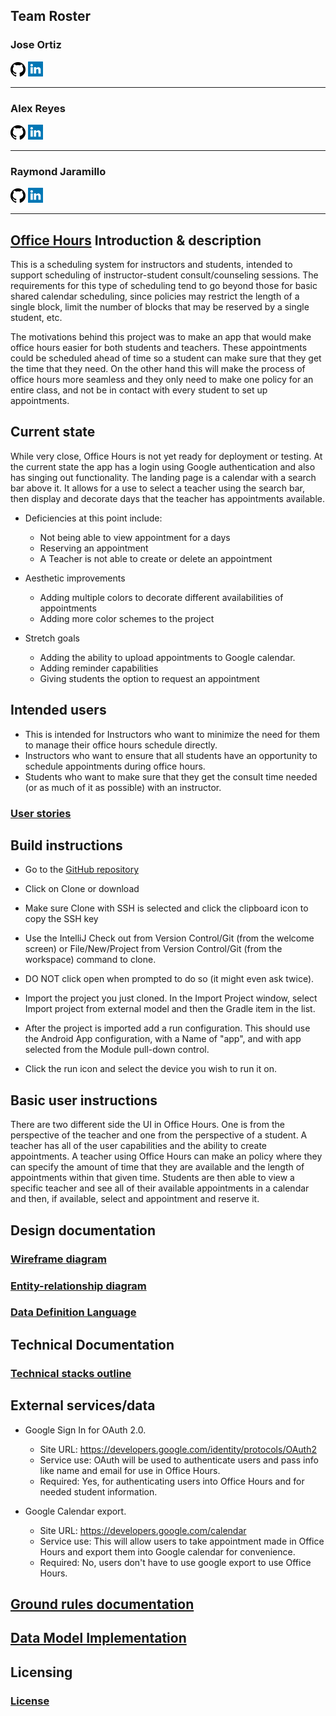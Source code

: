 ## Team Roster

### Jose Ortiz

[![GitHub](github.png)](https://jortiz07.github.io/)  [![LinkedIn](linkedin.png)](https://www.linkedin.com/in/jose-ortiz-/)

---

### Alex Reyes

[![GitHub](github.png)](https://vexurion.github.io/)  [![LinkedIn](linkedin.png)](https://www.linkedin.com/in/alexx-reyes/)

---

### Raymond Jaramillo

[![GitHub](github.png)](https://raymondjaramillo.github.io/)  [![LinkedIn](linkedin.png)](https://www.linkedin.com/in/raymondjaramillo/)

---

## [Office Hours](https://github.com/office-hours) Introduction & description

This is a scheduling system for instructors and students, intended to support scheduling of instructor-student consult/counseling sessions.
The requirements for this type of scheduling tend to go beyond those for basic shared calendar scheduling, since policies may restrict the length of a single block, limit the number of blocks that may be reserved by a single student, etc.

The motivations behind this project was to make an app that would make office hours easier for both students and teachers. These appointments could be scheduled ahead of time so a student can make sure that they get the time that they need. On the other hand this will make the process of office hours more seamless and they only need to make one policy for an entire class, and not be in contact with every student to set up appointments.

## Current state

While very close, Office Hours is not yet ready for deployment or testing. At the current state the app has a login using Google authentication and also has singing out functionality. The landing page is a calendar with a search bar above it. It allows for a use to select a teacher using the search bar, then display and decorate days that the teacher has appointments available.

* Deficiencies at this point include:

    * Not being able to view appointment for a days
    * Reserving an appointment
    * A Teacher is not able to create or delete an appointment
* Aesthetic improvements

    * Adding multiple colors to decorate different availabilities of appointments
    * Adding more color schemes to the project

* Stretch goals

    * Adding the ability to upload appointments to Google calendar.
    * Adding reminder capabilities
    * Giving students the option to request an appointment

## Intended users

* This is intended for Instructors who want to minimize the need for them to manage their office hours schedule directly.
* Instructors who want to ensure that all students have an opportunity to schedule appointments during office hours.
* Students who want to make sure that they get the consult time needed (or as much of it as possible) with an instructor.

### [User stories](user-stories.md)

## Build instructions

* Go to the [GitHub repository](https://github.com/office-hours)

* Click on Clone or download

* Make sure Clone with SSH is selected and click the clipboard icon to copy the SSH key

* Use the IntelliJ Check out from Version Control/Git (from the welcome screen) or File/New/Project from Version Control/Git (from the workspace) command to clone.

* DO NOT click open when prompted to do so (it might even ask twice).

* Import the project you just cloned. In the Import Project window, select Import project from external model and then the Gradle item in the list.

* After the project is imported add a run configuration. This should use the Android App configuration, with a Name of "app", and with app selected from the Module pull-down control.

* Click the run icon and select the device you wish to run it on.

## Basic user instructions

There are two different side the UI in Office Hours. One is from the perspective of the teacher and one from the perspective of a student. A teacher has all of the user capabilities and the ability to create appointments. A teacher using Office Hours can make an policy where they can specify the amount of time that they are available and the length of appointments within that given time. Students are then able to view a specific teacher and see all of their available appointments in a calendar and then, if available, select and appointment and reserve it.

## Design documentation

### [Wireframe diagram](wireframe.md)

### [Entity-relationship diagram](erd.md)

### [Data Definition Language](ddl.md)

## Technical Documentation

### [Technical stacks outline](technical-stacks-outline.md)

## External services/data

* Google Sign In for OAuth 2.0.

    * Site URL: <https://developers.google.com/identity/protocols/OAuth2>
    * Service use: OAuth will be used to authenticate users and pass info like name and email for use in Office Hours.
    * Required: Yes, for authenticating users into Office Hours and for needed student information.

* Google Calendar export.

    * Site URL: <https://developers.google.com/calendar>
    * Service use: This will allow users to take appointment made in Office Hours and export them into Google calendar for convenience.
    * Required: No, users don't have to use google export to use Office Hours.

## [Ground rules documentation](ground-rules.md)

## [Data Model Implementation](data-model.md)

## Licensing 

### [License](notice.md)